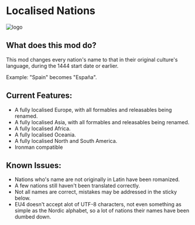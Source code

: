 # Localised Nations
![logo](https://i.imgur.com/vziVb41.png)


## What does this mod do?
This mod changes every nation's name to that in their original culture's language, during the 1444 start date or earlier.

Example: "Spain" becomes "España".

## Current Features:

* A fully localised Europe, with all formables and releasables being renamed.
* A fully localised Asia, with all formables and releasables being renamed.
* A fully localised Africa.
* A fully localised Oceania.
* A fully localised North and South America.
* Ironman compatible

## Known Issues:

* Nations who's name are not originally in Latin have been romanized.
* A few nations still haven't been translated correctly.
* Not all names are correct, mistakes may be addressed in the sticky below.
* EU4 doesn't accept alot of UTF-8 characters, not even something as simple as the Nordic alphabet, so a lot of nations their names have been dumbed down.
